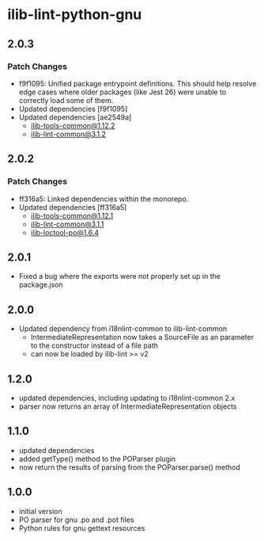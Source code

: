 # ilib-lint-python-gnu

## 2.0.3

### Patch Changes

- f9f1095: Unified package entrypoint definitions. This should help resolve edge cases where older packages (like Jest 26) were unable to correctly load some of them.
- Updated dependencies [f9f1095]
- Updated dependencies [ae2549a]
  - ilib-tools-common@1.12.2
  - ilib-lint-common@3.1.2

## 2.0.2

### Patch Changes

- ff316a5: Linked dependencies within the monorepo.
- Updated dependencies [ff316a5]
  - ilib-tools-common@1.12.1
  - ilib-lint-common@3.1.1
  - ilib-loctool-po@1.6.4

## 2.0.1

- Fixed a bug where the exports were not properly set up in the package.json

## 2.0.0

- Updated dependency from i18nlint-common to ilib-lint-common
  - IntermediateRepresentation now takes a SourceFile as an
    parameter to the constructor instead of a file path
  - can now be loaded by ilib-lint >= v2

## 1.2.0

- updated dependencies, including updating to i18nlint-common 2.x
- parser now returns an array of IntermediateRepresentation objects

## 1.1.0

- updated dependencies
- added getType() method to the POParser plugin
- now return the results of parsing from the POParser.parse() method

## 1.0.0

- initial version
- PO parser for gnu .po and .pot files
- Python rules for gnu gettext resources
